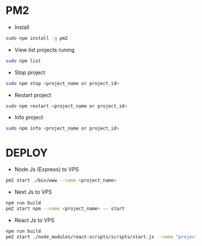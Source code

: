 # PM2
* Install
``` bash
sudo npm install -g pm2
```
* View list projects runing
``` bash
sudo npm list
```
* Stop project
``` bash
sudo npm stop <project_name or project_id> 
```
* Restart project
``` bash
sudo npm restart <project_name or project_id> 
```
* Info project
``` bash
sudo npm info <project_name or project_id> 
```


# DEPLOY
* Node Js (Express) to VPS
``` bash
pm2 start ./bin/www --name <project_name>
```
* Next Js to VPS
``` bash
npm run build
pm2 start npm --name <project_name> -- start
```
* React Js to VPS
``` bash
npm run build
pm2 start ./node_modules/react-scripts/scripts/start.js --name "project_name"
```
